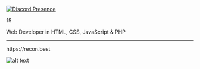 <!--- - 👋 Hi, I’m @OfficialB
- 👀 I’m interested in learning & creating new things
- 🌱 I’m currently learning JavaScript & PHP
- 🌐 I'm a website creator
- 📚 I know HTML, CSS, PHP, and JavaScript. I am still learning JavaScript and PHP.
- 📫 Contact me by Discord, Official B#0001.

# Most of my repo's are private.
## https://www.bsite.wtf is my website. --->
<!---
OfficialB/OfficialB is a ✨ special ✨ repository because its `README.md` (this file) appears on your GitHub profile.
You can click the Preview link to take a look at your changes.
--->



[![Discord Presence](https://lanyard.cnrad.dev/api/943239246288932874)](https://discord.com/users/943239246288932874)

15

Web Developer in HTML, CSS, JavaScript & PHP
<hr>
https://recon.best

![alt text](https://media.discordapp.net/attachments/875439238643068968/878785066489221150/b_sig.png)
